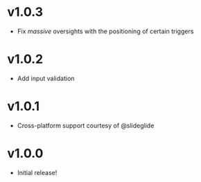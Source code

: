 # v1.0.3
 * Fix _massive_ oversights with the positioning of certain triggers

# v1.0.2
 * Add input validation
 
# v1.0.1
 * Cross-platform support courtesy of @slideglide

# v1.0.0
 * Initial release!

